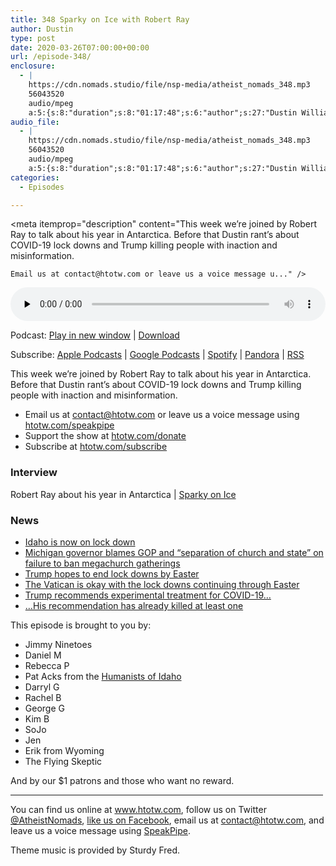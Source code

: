 ```yaml
---
title: 348 Sparky on Ice with Robert Ray
author: Dustin
type: post
date: 2020-03-26T07:00:00+00:00
url: /episode-348/
enclosure:
  - |
    https://cdn.nomads.studio/file/nsp-media/atheist_nomads_348.mp3
    56043520
    audio/mpeg
    a:5:{s:8:"duration";s:8:"01:17:48";s:6:"author";s:27:"Dustin Williams, Robert Ray";s:8:"explicit";s:1:"1";s:13:"episode_title";s:29:"Sparky on Ice with Robert Ray";s:10:"episode_no";s:3:"348";}
audio_file:
  - |
    https://cdn.nomads.studio/file/nsp-media/atheist_nomads_348.mp3
    56043520
    audio/mpeg
    a:5:{s:8:"duration";s:8:"01:17:48";s:6:"author";s:27:"Dustin Williams, Robert Ray";s:8:"explicit";s:1:"1";s:13:"episode_title";s:29:"Sparky on Ice with Robert Ray";s:10:"episode_no";s:3:"348";}
categories:
  - Episodes

---
```

<div itemscope itemtype="http://schema.org/AudioObject">
  <meta itemprop="name" content="348 Sparky on Ice with Robert Ray" />
  
  <meta itemprop="uploadDate" content="2020-03-26T01:00:00-06:00" />
  
  <meta itemprop="encodingFormat" content="audio/mpeg" />
  
  <meta itemprop="duration" content="PT1H17M48S" />
  
  <meta itemprop="description" content="This week we’re joined by Robert Ray to talk about his year in Antarctica. Before that Dustin rant’s about COVID-19 lock downs and Trump killing people with inaction and misinformation.



 	Email us at contact@htotw.com or leave us a voice message u..." />
  
  <meta itemprop="contentUrl" content="https://dts.podtrac.com/redirect.mp3/cdn.nomads.studio/file/nsp-media/atheist_nomads_348.mp3" />
  
  <meta itemprop="contentSize" content="53.4" />
  </p> 
  
  <div class="powerpress_player" id="powerpress_player_8611">
    <audio class="wp-audio-shortcode" id="audio-4284-355" preload="none" style="width: 100%;" controls="controls"><source type="audio/mpeg" src="https://dts.podtrac.com/redirect.mp3/cdn.nomads.studio/file/nsp-media/atheist_nomads_348.mp3?_=355" /><a href="https://dts.podtrac.com/redirect.mp3/cdn.nomads.studio/file/nsp-media/atheist_nomads_348.mp3">https://dts.podtrac.com/redirect.mp3/cdn.nomads.studio/file/nsp-media/atheist_nomads_348.mp3</a></audio>
  </div>
</div>

<p class="powerpress_links powerpress_links_mp3">
  Podcast: <a href="https://dts.podtrac.com/redirect.mp3/cdn.nomads.studio/file/nsp-media/atheist_nomads_348.mp3" class="powerpress_link_pinw" target="_blank" title="Play in new window" onclick="return powerpress_pinw('https://htotw.com/?powerpress_pinw=4284-podcast');" rel="nofollow">Play in new window</a> | <a href="https://dts.podtrac.com/redirect.mp3/cdn.nomads.studio/file/nsp-media/atheist_nomads_348.mp3" class="powerpress_link_d" title="Download" rel="nofollow" download="atheist_nomads_348.mp3">Download</a>
</p>

<p class="powerpress_links powerpress_subscribe_links">
  Subscribe: <a href="https://podcasts.apple.com/us/podcast/humanists-take-on-the-world/id530050098?mt=2&ls=1" class="powerpress_link_subscribe powerpress_link_subscribe_itunes" target="_blank" title="Subscribe on Apple Podcasts" rel="nofollow">Apple Podcasts</a> | <a href="https://www.google.com/podcasts?feed=aHR0cDovL2F0aGVpc3Rub21hZHMubGlic3luLmNvbS9yc3M%3D" class="powerpress_link_subscribe powerpress_link_subscribe_googleplay" target="_blank" title="Subscribe on Google Podcasts" rel="nofollow">Google Podcasts</a> | <a href="https://open.spotify.com/show/3LzK2xZGike6Tc1GEMtMbr?si=LieN9SNuTpq96smuaUsH8A" class="powerpress_link_subscribe powerpress_link_subscribe_spotify" target="_blank" title="Subscribe on Spotify" rel="nofollow">Spotify</a> | <a href="https://www.pandora.com/podcast/atheist-nomads/PC:10122?corr=62071012&part=ug" class="powerpress_link_subscribe powerpress_link_subscribe_pandora" target="_blank" title="Subscribe on Pandora" rel="nofollow">Pandora</a> | <a href="https://htotw.com/feed/podcast/" class="powerpress_link_subscribe powerpress_link_subscribe_rss" target="_blank" title="Subscribe via RSS" rel="nofollow">RSS</a>
</p>

This week we’re joined by Robert Ray to talk about his year in Antarctica. Before that Dustin rant’s about COVID-19 lock downs and Trump killing people with inaction and misinformation.

<!--more-->

  * Email us at <a href="mailto:contact@htotw.com” target=" rel="noopener noreferrer">contact@htotw.com</a> or leave us a voice message using <a href="https://htotw.com/speakpipe" target="_blank" rel="noopener noreferrer">htotw.com/speakpipe</a>
  * Support the show at <a href="https://htotw.com/donate" target="_blank" rel="noopener noreferrer">htotw.com/donate</a>
  * Subscribe at <a href="https://htotw.com/subscribe" target="_blank" rel="noopener noreferrer">htotw.com/subscribe</a>

### Interview

Robert Ray about his year in Antarctica | [Sparky on Ice][1]

### News

  * [Idaho is now on lock down][2]
  * [Michigan governor blames GOP and “separation of church and state” on failure to ban megachurch gatherings][3]
  * [Trump hopes to end lock downs by Easter][4]
  * [The Vatican is okay with the lock downs continuing through Easter][5]
  * [Trump recommends experimental treatment for COVID-19…][6]
  * […His recommendation has already killed at least one][7]

This episode is brought to you by:

  * Jimmy Ninetoes
  * Daniel M
  * Rebecca P
  * Pat Acks from the <a href="https://www.humanistsofidaho.org" target="_blank" rel="noopener noreferrer">Humanists of Idaho</a>
  * Darryl G
  * Rachel B
  * George G
  * Kim B
  * SoJo
  * Jen
  * Erik from Wyoming
  * The Flying Skeptic

And by our $1 patrons and those who want no reward.

<hr width="500" />

You can find us online at <a href="https://www.htotw.com/" target="_blank" rel="noopener noreferrer">www.htotw.com</a>, follow us on Twitter <a href="https://twitter.com/AtheistNomads" target="_blank" rel="noopener noreferrer">@AtheistNomads</a>, <a href="https://htotw.com/facebook" target="_blank" rel="noopener noreferrer">like us on Facebook</a>, email us at <contact@htotw.com>, and leave us a voice message using <a href="https://htotw.com/speakpipe" target="_blank" rel="noopener noreferrer">SpeakPipe</a>.

Theme music is provided by Sturdy Fred.

 [1]: http://sparkyonice.xyz/
 [2]: https://coronavirus.idaho.gov/
 [3]: https://www.rawstory.com/2020/03/michigan-governor-blames-gop-and-separation-of-church-and-state-on-failure-to-ban-megachurch-gatherings/
 [4]: https://www.cnn.com/2020/03/25/politics/donald-trump-coronavirus/index.html
 [5]: https://www.vaticannews.va/en/vatican-city/news/2020-03/covid-19-decree-regarding-easter-triduum-liturgical-celebration.html
 [6]: https://www.nbcnews.com/news/us-news/lifesaving-lupus-drug-short-supply-after-trump-touts-possible-coronavirus-n1166981
 [7]: https://www.nbcnews.com/health/health-news/man-dies-after-ingesting-chloroquine-attempt-prevent-coronavirus-n1167166